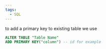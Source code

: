 ```yaml
---
tags:
  - SQL
---
```


to add a primary key to existing table we use
```sql
ALTER TABLE "Table Name"
ADD PRIMARY KEY("column") -- id for example
```